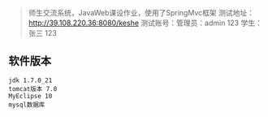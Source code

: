 >师生交流系统，JavaWeb课设作业，使用了SpringMvc框架
测试地址：http://39.108.220.36:8080/keshe
测试账号：管理员：admin  123
         学生：张三   123


## 软件版本
    jdk 1.7.0_21
    tomcat版本 7.0
    MyEclipse 10
    mysql数据库
    

